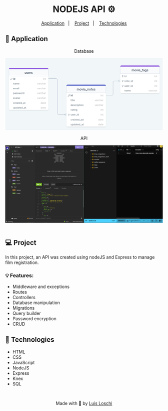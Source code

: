 <h1 align="center">
    NODEJS API ⚙
</h1>

<p align="center">
  <a href="#-Application">Application</a>&nbsp;&nbsp;&nbsp;|&nbsp;&nbsp;&nbsp;
  <a href="#-Project">Project</a>&nbsp;&nbsp;&nbsp;|&nbsp;&nbsp;&nbsp;
  <a href="#-Technologies">Technologies</a>
</p>

## 🔖 Application

<div align="center">
    <p>Database</p>
    <img src="./img/base.png" width=600>
    <p>API</p>
    <img src="./img/Api.png" width=600>
</div>

<br>

## 💻 Project
In this project, an API was created using nodeJS and Express to manage film registration.

### 💡 Features:
- Middleware and exceptions
- Routes
- Controllers
- Database manipulation
- Migrations
- Query builder 
- Password encryption
- CRUD

## 🚀 Technologies
- HTML
- CSS
- JavaScript
- NodeJS
- Express
- Knex
- SQL

<br>

<p align="center">
    Made with 💙 by <a href="https://www.linkedin.com/in/luis-loschi/">Luis Loschi</a>
</p>